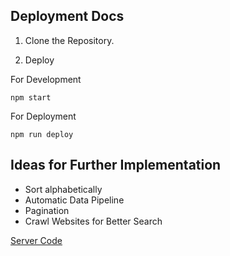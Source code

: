 ## Deployment Docs

1. Clone the Repository.

2. Deploy

For Development

`npm start`

For Deployment

`npm run deploy`



## Ideas for Further Implementation

<ul>
<li> Sort alphabetically </li>
<li> Automatic Data Pipeline </li>
<li> Pagination </li>
<li> Crawl Websites for Better Search </li>
</ul>

[Server Code](https://github.com/AdityaAgg/sponsor-search-server.git)

